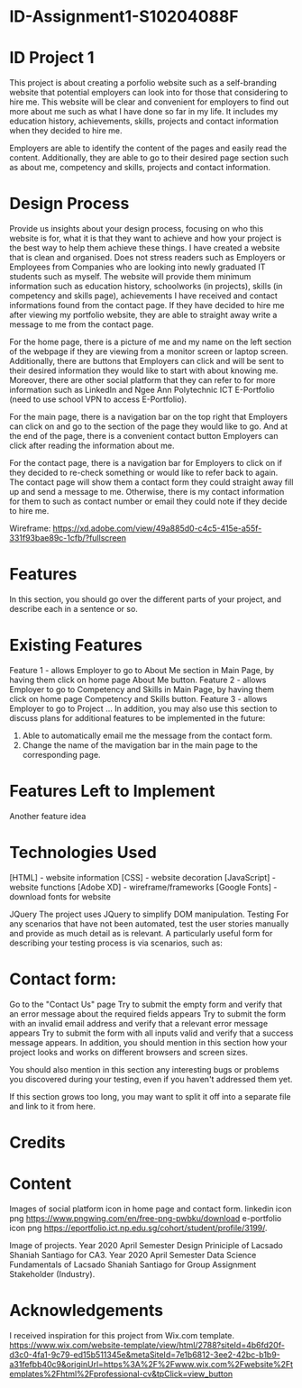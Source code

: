 # ID-Assignment1-S10204088F
# ID Project 1
This project is about creating a porfolio website such as a self-branding website that potential employers can look into for those that considering to hire me. This website will be clear and convenient for employers to find out more about me such as what I have done so far in my life. It includes my education history, achievements, skills, projects and contact information when they decided to hire me. 

Employers are able to identify the content of the pages and easily read the content. Additionally, they are able to go to their desired page section such as about me, competency and skills, projects and contact information. 

# Design Process
Provide us insights about your design process, focusing on who this website is for, what it is that they want to achieve and how your project is the best way to help them achieve these things.
I have created a website that is clean and organised. Does not stress readers such as Employers or Employees from Companies who are looking into newly graduated IT students such as myself. The website will provide them minimum information such as education history, schoolworks (in projects), skills (in competency and skills page), achievements I have received and contact informations found from the contact page. If they have decided to hire me after viewing my portfolio website, they are able to straight away write a message to me from the contact page.

For the home page,
there is a picture of me and my name on the left section of the webpage if they are viewing from a monitor screen or laptop screen. Additionally, there are buttons that Employers can click and will be sent to their desired information they would like to start with about knowing me. Moreover, there are other social platform that they can refer to for more information such as LinkedIn and Ngee Ann Polytechnic ICT E-Portfolio (need to use school VPN to access E-Portfolio).

For the main page,
there is a navigation bar on the top right that Employers can click on and go to the section of the page they would like to go. And at the end of the page, there is a convenient contact button Employers can click after reading the information about me.

For the contact page,
there is a navigation bar for Employers to click on if they decided to re-check something or would like to refer back to again. The contact page will show them a contact form they could straight away fill up and send a message to me. Otherwise, there is my contact information for them to such as contact number or email they could note if they decide to hire me.

Wireframe:
https://xd.adobe.com/view/49a885d0-c4c5-415e-a55f-331f93bae89c-1cfb/?fullscreen

# Features
In this section, you should go over the different parts of your project, and describe each in a sentence or so.

# Existing Features
Feature 1 - allows Employer to go to About Me section in Main Page, by having them click on home page About Me button.
Feature 2 - allows Employer to go to Competency and Skills in Main Page, by having them click on home page Competency and Skills button.
Feature 3 - allows Employer to go to Project 
...
In addition, you may also use this section to discuss plans for additional features to be implemented in the future:
1) Able to automatically email me the message from the contact form.
2) Change the name of the mavigation bar in the main page to the corresponding page.

# Features Left to Implement
Another feature idea

# Technologies Used
[HTML] - website information
[CSS] - website decoration
[JavaScript] - website functions
[Adobe XD] - wireframe/frameworks
[Google Fonts] - download fonts for website

JQuery
The project uses JQuery to simplify DOM manipulation.
Testing
For any scenarios that have not been automated, test the user stories manually and provide as much detail as is relevant. A particularly useful form for describing your testing process is via scenarios, such as:

# Contact form:
Go to the "Contact Us" page
Try to submit the empty form and verify that an error message about the required fields appears
Try to submit the form with an invalid email address and verify that a relevant error message appears
Try to submit the form with all inputs valid and verify that a success message appears.
In addition, you should mention in this section how your project looks and works on different browsers and screen sizes.

You should also mention in this section any interesting bugs or problems you discovered during your testing, even if you haven't addressed them yet.

If this section grows too long, you may want to split it off into a separate file and link to it from here.

# Credits
# Content
Images of social platform icon in home page and contact form.
    linkedin icon png https://www.pngwing.com/en/free-png-pwbku/download
    e-portfolio icon png https://eportfolio.ict.np.edu.sg/cohort/student/profile/3199/.

Image of projects.
    Year 2020 April Semester Design Priniciple of Lacsado Shaniah Santiago for CA3.
    Year 2020 April Semester Data Science Fundamentals of Lacsado Shaniah Santiago for Group Assignment Stakeholder (Industry).

# Acknowledgements
I received inspiration for this project from Wix.com template.
https://www.wix.com/website-template/view/html/2788?siteId=4b6fd20f-d3c0-4fa1-9c79-ed15b511345e&metaSiteId=7e1b6812-3ee2-42bc-b1b9-a31fefbb40c9&originUrl=https%3A%2F%2Fwww.wix.com%2Fwebsite%2Ftemplates%2Fhtml%2Fprofessional-cv&tpClick=view_button

